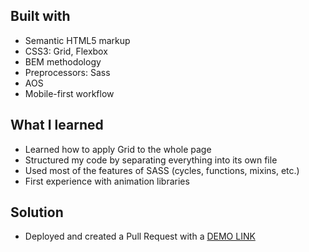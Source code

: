 ## Built with

- Semantic HTML5 markup
- CSS3: Grid, Flexbox
- BEM methodology
- Preprocessors: Sass
- AOS
- Mobile-first workflow

## What I learned

- Learned how to apply Grid to the whole page
- Structured my code by separating everything into its own file
- Used most of the features of SASS (cycles, functions, mixins, etc.)
- First experience with animation libraries

## Solution

- Deployed and created a Pull Request with a [DEMO LINK](https://ostkreuzzz.github.io/layout_landing-page/)
